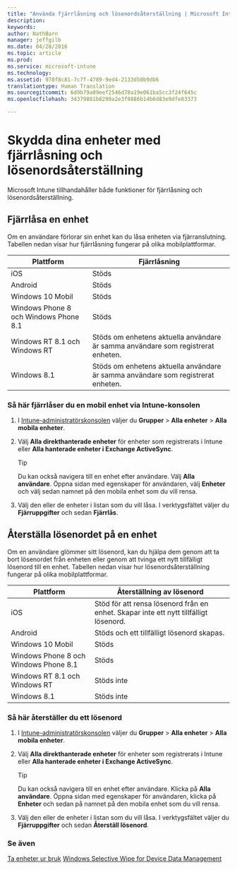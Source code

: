 ```yaml
---
title: "Använda fjärrlåsning och lösenordsåterställning | Microsoft Intune"
description: 
keywords: 
author: NathBarn
manager: jeffgilb
ms.date: 04/28/2016
ms.topic: article
ms.prod: 
ms.service: microsoft-intune
ms.technology: 
ms.assetid: 970f8c81-7c7f-4789-9ed4-2133d50b9db6
translationtype: Human Translation
ms.sourcegitcommit: 6d9b79a09eef2546d78a19e061ba5cc3f24f645c
ms.openlocfilehash: 34379881b8299a2e3f9886b14b6d83e9dfe83373

---
```

# Skydda dina enheter med fjärrlåsning och lösenordsåterställning
Microsoft Intune tillhandahåller både funktioner för fjärrlåsning och lösenordsåterställning.

## Fjärrlåsa en enhet
Om en användare förlorar sin enhet kan du låsa enheten via fjärranslutning. Tabellen nedan visar hur fjärrlåsning fungerar på olika mobilplattformar.

|Plattform|Fjärrlåsning|
|------------|---------------|
|iOS|Stöds|
|Android|Stöds|
|Windows 10 Mobil|Stöds|
|Windows Phone 8 och Windows Phone 8.1|Stöds|
|Windows RT 8.1 och Windows RT|Stöds om enhetens aktuella användare är samma användare som registrerat enheten.|
|Windows 8.1|Stöds om enhetens aktuella användare är samma användare som registrerat enheten.|


### Så här fjärrlåser du en mobil enhet via Intune-konsolen

1.  I [Intune-administratörskonsolen](https://manage.microsoft.com/) väljer du **Grupper** &gt; **Alla enheter** &gt; **Alla mobila enheter**.

2.  Välj **Alla direkthanterade enheter** för enheter som registrerats i Intune eller **Alla hanterade enheter i Exchange ActiveSync**.

    > [!TIP]
    > Du kan också navigera till en enhet efter användare. Välj **Alla användare**. Öppna sidan med egenskaper för användaren, välj **Enheter** och välj sedan namnet på den mobila enhet som du vill rensa.

3.  Välj den eller de enheter i listan som du vill låsa. I verktygsfältet väljer du **Fjärruppgifter** och sedan **Fjärrlås**.

## Återställa lösenordet på en enhet
Om en användare glömmer sitt lösenord, kan du hjälpa dem genom att ta bort lösenordet från enheten eller genom att tvinga ett nytt tillfälligt lösenord till en enhet. Tabellen nedan visar hur lösenordsåterställning fungerar på olika mobilplattformar.

|Plattform|Återställning av lösenord|
|------------|------------------|
|iOS|Stöd för att rensa lösenord från en enhet. Skapar inte ett nytt tillfälligt lösenord.|
|Android|Stöds och ett tillfälligt lösenord skapas.|
|Windows 10 Mobil|Stöds|
|Windows Phone 8 och Windows Phone 8.1|Stöds|
|Windows RT 8.1 och Windows RT|Stöds inte|
|Windows 8.1|Stöds inte|

### Så här återställer du ett lösenord

1.  I [Intune-administratörskonsolen](https://manage.microsoft.com/) väljer du **Grupper** &gt; **Alla enheter** &gt; **Alla mobila enheter**.

2.  Välj **Alla direkthanterade enheter** för enheter som registrerats i Intune eller **Alla hanterade enheter i Exchange ActiveSync**.

    > [!TIP]
    > Du kan också navigera till en enhet efter användare. Klicka på **Alla användare**. Öppna sidan med egenskaper för användaren, klicka på **Enheter** och sedan på namnet på den mobila enhet som du vill rensa.

3.  Välj den eller de enheter i listan som du vill låsa. I verktygsfältet väljer du **Fjärruppgifter** och sedan **Återställ lösenord**.


### Se även
[Ta enheter ur bruk](retire-devices-from-microsoft-intune-management.md)
[Windows Selective Wipe for Device Data Management](http://technet.microsoft.com/library/dn486874.aspx)



<!--HONumber=Jun16_HO4-->


